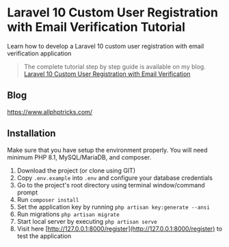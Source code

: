 # Laravel 10 Custom User Registration with Email Verification Tutorial
Learn how to develop a Laravel 10 custom user registration with email verification application

> The complete tutorial step by step guide is available on my blog. [Laravel 10 Custom User Registration with Email Verification](https://www.allphptricks.com/laravel-user-registration-with-email-verification/)

## Blog
https://www.allphptricks.com/


## Installation 
Make sure that you have setup the environment properly. You will need minimum PHP 8.1, MySQL/MariaDB, and composer.

1. Download the project (or clone using GIT)
2. Copy `.env.example` into `.env` and configure your database credentials
3. Go to the project's root directory using terminal window/command prompt
4. Run `composer install`
5. Set the application key by running `php artisan key:generate --ansi`
6. Run migrations `php artisan migrate`
7. Start local server by executing `php artisan serve`
8. Visit here [http://127.0.0.1:8000/register](http://127.0.0.1:8000/register) to test the application
